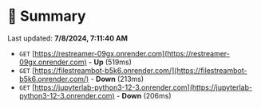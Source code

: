 # 📖 Summary
Last updated: **7/8/2024, 7:11:40 AM**

- `GET` [https://restreamer-09gx.onrender.com](https://restreamer-09gx.onrender.com) - **Up** (519ms)
- `GET` [https://filestreambot-b5k6.onrender.com/](https://filestreambot-b5k6.onrender.com/) - **Down** (213ms)
- `GET` [https://jupyterlab-python3-12-3.onrender.com](https://jupyterlab-python3-12-3.onrender.com) - **Down** (206ms)
